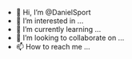 - 👋 Hi, I’m @DanielSport
- 👀 I’m interested in ...
- 🌱 I’m currently learning ...
- 💞️ I’m looking to collaborate on ...
- 📫 How to reach me ...

<!---
DanielSport/DanielSport is a ✨ special ✨ repository because its `README.md` (this file) appears on your GitHub profile.
You can click the Preview link to take a look at your changes.
--->
